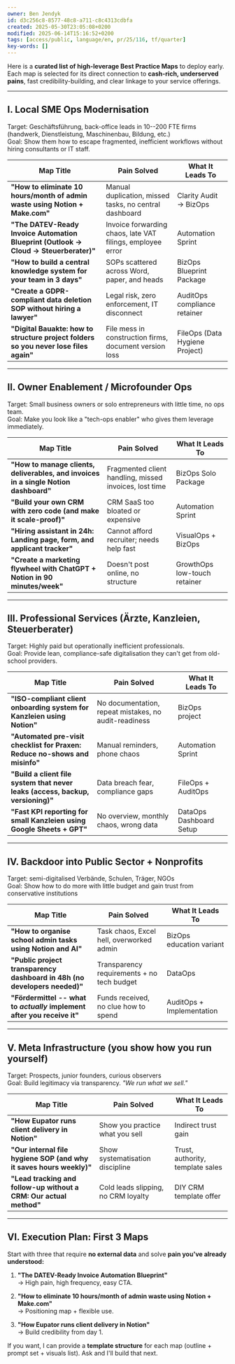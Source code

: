```yaml
---
owner: Ben Jendyk
id: d3c256c8-8577-48c8-a711-c8c4313cdbfa
created: 2025-05-30T23:05:08+0200
modified: 2025-06-14T15:16:52+0200
tags: [access/public, language/en, pr/25/116, tf/quarter]
key-words: []
---
```


Here is a **curated list of high-leverage Best Practice Maps** to deploy early. Each map is selected for its direct connection to **cash-rich, underserved pains**, fast credibility-building, and clear linkage to your service offerings.
* * *

## I. **Local SME Ops Modernisation**

Target: Geschäftsführung, back-office leads in 10--200 FTE firms (handwerk, Dienstleistung, Maschinenbau, Bildung, etc.)  
Goal: Show them how to escape fragmented, inefficient workflows without hiring consultants or IT staff.

| Map Title | Pain Solved | What It Leads To | 
| ---- | ---- | ----  |
| **"How to eliminate 10 hours/month of admin waste using Notion + Make.com"** | Manual duplication, missed tasks, no central dashboard | Clarity Audit → BizOps | 
| **"The DATEV-Ready Invoice Automation Blueprint (Outlook → Cloud → Steuerberater)"** | Invoice forwarding chaos, late VAT filings, employee error | Automation Sprint | 
| **"How to build a central knowledge system for your team in 3 days"** | SOPs scattered across Word, paper, and heads | BizOps Blueprint Package | 
| **"Create a GDPR-compliant data deletion SOP without hiring a lawyer"** | Legal risk, zero enforcement, IT disconnect | AuditOps compliance retainer | 
| **"Digital Bauakte: how to structure project folders so you never lose files again"** | File mess in construction firms, document version loss | FileOps (Data Hygiene Project) | 
* * *

## II. **Owner Enablement / Microfounder Ops**

Target: Small business owners or solo entrepreneurs with little time, no ops team.  
Goal: Make you look like a "tech-ops enabler" who gives them leverage immediately.

| Map Title | Pain Solved | What It Leads To | 
| ---- | ---- | ----  |
| **"How to manage clients, deliverables, and invoices in a single Notion dashboard"** | Fragmented client handling, missed invoices, lost time | BizOps Solo Package | 
| **"Build your own CRM with zero code (and make it scale-proof)"** | CRM SaaS too bloated or expensive | Automation Sprint | 
| **"Hiring assistant in 24h: Landing page, form, and applicant tracker"** | Cannot afford recruiter; needs help fast | VisualOps + BizOps | 
| **"Create a marketing flywheel with ChatGPT + Notion in 90 minutes/week"** | Doesn't post online, no structure | GrowthOps low-touch retainer | 
* * *

## III. **Professional Services (Ärzte, Kanzleien, Steuerberater)**

Target: Highly paid but operationally inefficient professionals.  
Goal: Provide lean, compliance-safe digitalisation they can't get from old-school providers.

| Map Title | Pain Solved | What It Leads To | 
| ---- | ---- | ----  |
| **"ISO-compliant client onboarding system for Kanzleien using Notion"** | No documentation, repeat mistakes, no audit-readiness | BizOps project | 
| **"Automated pre-visit checklist for Praxen: Reduce no-shows and misinfo"** | Manual reminders, phone chaos | Automation Sprint | 
| **"Build a client file system that never leaks (access, backup, versioning)"** | Data breach fear, compliance gaps | FileOps + AuditOps | 
| **"Fast KPI reporting for small Kanzleien using Google Sheets + GPT"** | No overview, monthly chaos, wrong data | DataOps Dashboard Setup | 
* * *

## IV. **Backdoor into Public Sector + Nonprofits**

Target: semi-digitalised Verbände, Schulen, Träger, NGOs  
Goal: Show how to do more with little budget and gain trust from conservative institutions

| Map Title | Pain Solved | What It Leads To | 
| ---- | ---- | ----  |
| **"How to organise school admin tasks using Notion and AI"** | Task chaos, Excel hell, overworked admin | BizOps education variant | 
| **"Public project transparency dashboard in 48h (no developers needed)"** | Transparency requirements + no tech budget | DataOps | 
| **"Fördermittel -- what to _actually_ implement after you receive it"** | Funds received, no clue how to spend | AuditOps + Implementation | 
* * *

## V. **Meta Infrastructure (you show how you run yourself)**

Target: Prospects, junior founders, curious observers  
Goal: Build legitimacy via transparency. _"We run what we sell."_

| Map Title | Pain Solved | What It Leads To | 
| ---- | ---- | ----  |
| **"How Eupator runs client delivery in Notion"** | Show you practice what you sell | Indirect trust gain | 
| **"Our internal file hygiene SOP (and why it saves hours weekly)"** | Show systematisation discipline | Trust, authority, template sales | 
| **"Lead tracking and follow-up without a CRM: Our actual method"** | Cold leads slipping, no CRM loyalty | DIY CRM template offer | 
* * *

## VI. Execution Plan: First 3 Maps

Start with three that require **no external data** and solve **pain you've already understood:**

1. **"The DATEV-Ready Invoice Automation Blueprint"**  
→ High pain, high frequency, easy CTA.

2. **"How to eliminate 10 hours/month of admin waste using Notion + Make.com"**  
→ Positioning map + flexible use.

3. **"How Eupator runs client delivery in Notion"**  
→ Build credibility from day 1.

If you want, I can provide a **template structure** for each map (outline + prompt set + visuals list). Ask and I'll build that next.